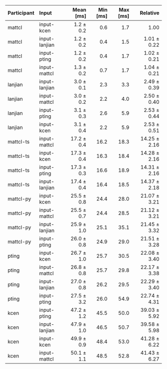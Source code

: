 | Participant | Input | Mean [ms] | Min [ms] | Max [ms] | Relative |
|:---|:---|---:|---:|---:|---:|
| mattcl | input-kcen | 1.2 ± 0.2 | 0.6 | 1.7 | 1.00 |
| mattcl | input-lanjian | 1.2 ± 0.2 | 0.4 | 1.5 | 1.01 ± 0.22 |
| mattcl | input-pting | 1.2 ± 0.2 | 0.4 | 1.7 | 1.02 ± 0.21 |
| mattcl | input-mattcl | 1.3 ± 0.2 | 0.7 | 1.7 | 1.04 ± 0.21 |
| lanjian | input-lanjian | 3.0 ± 0.1 | 2.3 | 3.3 | 2.49 ± 0.39 |
| lanjian | input-mattcl | 3.0 ± 0.2 | 2.2 | 4.0 | 2.50 ± 0.40 |
| lanjian | input-pting | 3.1 ± 0.3 | 2.6 | 5.9 | 2.53 ± 0.44 |
| lanjian | input-kcen | 3.1 ± 0.4 | 2.2 | 5.9 | 2.53 ± 0.51 |
| mattcl-ts | input-mattcl | 17.2 ± 0.4 | 16.2 | 18.3 | 14.25 ± 2.16 |
| mattcl-ts | input-kcen | 17.3 ± 0.4 | 16.3 | 18.4 | 14.28 ± 2.16 |
| mattcl-ts | input-pting | 17.3 ± 0.3 | 16.6 | 18.9 | 14.31 ± 2.16 |
| mattcl-ts | input-lanjian | 17.4 ± 0.4 | 16.4 | 18.5 | 14.37 ± 2.18 |
| mattcl-py | input-kcen | 25.5 ± 0.8 | 24.4 | 28.0 | 21.07 ± 3.21 |
| mattcl-py | input-mattcl | 25.5 ± 0.7 | 24.4 | 28.5 | 21.12 ± 3.21 |
| mattcl-py | input-lanjian | 25.9 ± 1.0 | 25.1 | 35.1 | 21.45 ± 3.32 |
| mattcl-py | input-pting | 26.0 ± 0.8 | 24.9 | 29.0 | 21.51 ± 3.28 |
| pting | input-kcen | 26.7 ± 1.0 | 25.7 | 30.5 | 22.08 ± 3.40 |
| pting | input-mattcl | 26.8 ± 0.8 | 25.7 | 29.8 | 22.17 ± 3.38 |
| pting | input-lanjian | 27.0 ± 0.8 | 26.2 | 29.5 | 22.29 ± 3.40 |
| pting | input-pting | 27.5 ± 3.2 | 26.0 | 54.9 | 22.74 ± 4.31 |
| kcen | input-pting | 47.2 ± 1.2 | 45.5 | 50.0 | 39.03 ± 5.92 |
| kcen | input-lanjian | 47.9 ± 1.0 | 46.5 | 50.7 | 39.58 ± 5.98 |
| kcen | input-kcen | 49.9 ± 0.9 | 48.4 | 53.0 | 41.28 ± 6.22 |
| kcen | input-mattcl | 50.1 ± 1.1 | 48.5 | 52.8 | 41.43 ± 6.27 |
